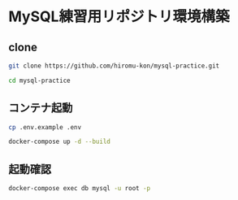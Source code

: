 # MySQL練習用リポジトリ環境構築

## clone
```bash
git clone https://github.com/hiromu-kon/mysql-practice.git

cd mysql-practice
```

## コンテナ起動
```bash
cp .env.example .env

docker-compose up -d --build
```

## 起動確認
```bash
docker-compose exec db mysql -u root -p
```

